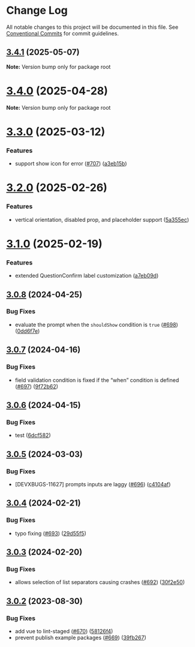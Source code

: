 # Change Log

All notable changes to this project will be documented in this file.
See [Conventional Commits](https://conventionalcommits.org) for commit guidelines.

## [3.4.1](https://github.com/SAP/inquirer-gui/compare/v3.4.0...v3.4.1) (2025-05-07)

**Note:** Version bump only for package root

# [3.4.0](https://github.com/SAP/inquirer-gui/compare/v3.3.0...v3.4.0) (2025-04-28)

**Note:** Version bump only for package root

# [3.3.0](https://github.com/SAP/inquirer-gui/compare/v3.2.0...v3.3.0) (2025-03-12)

### Features

- support show icon for error ([#707](https://github.com/SAP/inquirer-gui/issues/707)) ([a3eb15b](https://github.com/SAP/inquirer-gui/commit/a3eb15b6aee6528d842a263e7dc9e3f44fd9d18a))

# [3.2.0](https://github.com/SAP/inquirer-gui/compare/v3.1.0...v3.2.0) (2025-02-26)

### Features

- vertical orientation, disabled prop, and placeholder support ([5a355ec](https://github.com/SAP/inquirer-gui/commit/5a355ecceab7f3df213f89801c8695b2836ac8f6))

# [3.1.0](https://github.com/SAP/inquirer-gui/compare/v3.0.8...v3.1.0) (2025-02-19)

### Features

- extended QuestionConfirm label customization ([a7eb09d](https://github.com/SAP/inquirer-gui/commit/a7eb09da6b84698d7a91b190da364db294320a5f))

## [3.0.8](https://github.com/SAP/inquirer-gui/compare/v3.0.7...v3.0.8) (2024-04-25)

### Bug Fixes

- evaluate the prompt when the `shouldShow` condition is `true` ([#698](https://github.com/SAP/inquirer-gui/issues/698)) ([0dd6f7e](https://github.com/SAP/inquirer-gui/commit/0dd6f7efd80361091a7ed6f3eedc2191abf01815))

## [3.0.7](https://github.com/SAP/inquirer-gui/compare/v3.0.6...v3.0.7) (2024-04-16)

### Bug Fixes

- field validation condition is fixed if the “when” condition is defined ([#697](https://github.com/SAP/inquirer-gui/issues/697)) ([9f72b62](https://github.com/SAP/inquirer-gui/commit/9f72b620bd9f604b09e44a7e0bfaadb0663268b9))

## [3.0.6](https://github.com/SAP/inquirer-gui/compare/v3.0.5...v3.0.6) (2024-04-15)

### Bug Fixes

- test ([6dcf582](https://github.com/SAP/inquirer-gui/commit/6dcf5822a596cdf75470916c9105c6f29a0298e0))

## [3.0.5](https://github.com/SAP/inquirer-gui/compare/v3.0.4...v3.0.5) (2024-03-03)

### Bug Fixes

- [DEVXBUGS-11627] prompts inputs are laggy ([#696](https://github.com/SAP/inquirer-gui/issues/696)) ([c4104af](https://github.com/SAP/inquirer-gui/commit/c4104af02b38751628bec044c8277b328f3ec710))

## [3.0.4](https://github.com/SAP/inquirer-gui/compare/v3.0.3...v3.0.4) (2024-02-21)

### Bug Fixes

- typo fixing ([#693](https://github.com/SAP/inquirer-gui/issues/693)) ([29d55f5](https://github.com/SAP/inquirer-gui/commit/29d55f544239d4e3ef37c4a87cec3716ea7895b7))

## [3.0.3](https://github.com/SAP/inquirer-gui/compare/v3.0.2...v3.0.3) (2024-02-20)

### Bug Fixes

- allows selection of list separators causing crashes ([#692](https://github.com/SAP/inquirer-gui/issues/692)) ([30f2e50](https://github.com/SAP/inquirer-gui/commit/30f2e50495fad128258b6f5cbbacb2d97a0937ca))

## [3.0.2](https://github.com/SAP/inquirer-gui/compare/v3.0.1...v3.0.2) (2023-08-30)

### Bug Fixes

- add vue to lint-staged ([#670](https://github.com/SAP/inquirer-gui/issues/670)) ([58126f4](https://github.com/SAP/inquirer-gui/commit/58126f4fa43b75d4346ef849ad1873ca7153cc49))
- prevent publish example packages ([#669](https://github.com/SAP/inquirer-gui/issues/669)) ([39fb267](https://github.com/SAP/inquirer-gui/commit/39fb267c0816522e88607e9308c974a5942308cb))
